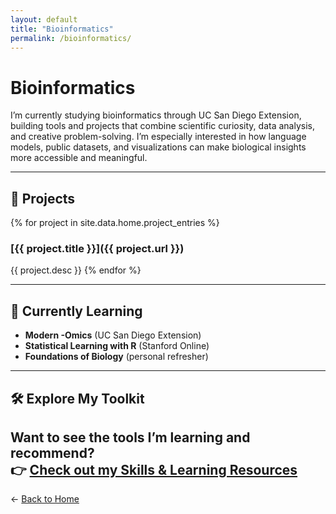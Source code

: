 ```yaml
---
layout: default
title: "Bioinformatics"
permalink: /bioinformatics/
---
```


# Bioinformatics

I’m currently studying bioinformatics through UC San Diego Extension, building tools and projects that combine scientific curiosity, data analysis, and creative problem-solving. I’m especially interested in how language models, public datasets, and visualizations can make biological insights more accessible and meaningful.

---

## 🔬 Projects

{% for project in site.data.home.project_entries %}
### [{{ project.title }}]({{ project.url }})
{{ project.desc }}
{% endfor %}

---

## 🧪 Currently Learning

- **Modern -Omics** (UC San Diego Extension)
- **Statistical Learning with R** (Stanford Online)
- **Foundations of Biology** (personal refresher)

---

## 🛠 Explore My Toolkit

Want to see the tools I’m learning and recommend?  
👉 [Check out my Skills & Learning Resources](/skills/)
---

← [Back to Home](/)
